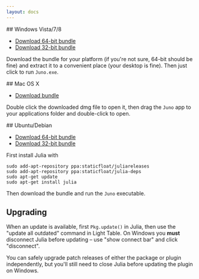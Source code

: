 ```yaml
---
layout: docs
---
```


## Windows Vista/7/8

* [Download 64-bit bundle](https://junolab.amazonaws.com/release/1.0.0/juno-windows-x64.zip)
* [Download 32-bit bundle](https://junolab.amazonaws.com/release/1.0.0/juno-windows-x32.zip)

Download the bundle for your platform (if you're not sure, 64-bit should be fine) and extract it to a convenient place (your desktop is fine). Then just click to run `Juno.exe`.

## Mac OS X

* [Download bundle](https://junolab.amazonaws.com/release/1.0.0/juno-mac-x64.dmg)

Double click the downloaded dmg file to open it, then drag the `Juno` app to your applications folder and double-click to open.

## Ubuntu/Debian

* [Download 64-bit bundle](https://junolab.amazonaws.com/release/1.0.0/juno-linux-x64.zip)
* [Download 32-bit bundle](https://junolab.amazonaws.com/release/1.0.0/juno-linux-x32.zip)

First install Julia with

```
sudo add-apt-repository ppa:staticfloat/juliareleases
sudo add-apt-repository ppa:staticfloat/julia-deps
sudo apt-get update
sudo apt-get install julia
```

Then download the bundle and run the `Juno` executable.

## Upgrading

When an update is available, first `Pkg.update()` in Julia, then use the "update all outdated" command in Light Table. On Windows you **must** disconnect Julia before updating – use "show connect bar" and click "disconnect".

You can safely upgrade patch releases of either the package or plugin independently, but you'll still need to close Julia before updating the plugin on Windows.
